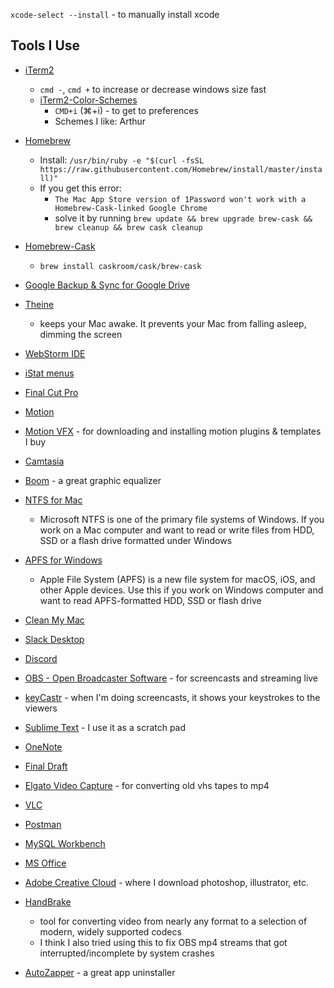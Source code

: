 `xcode-select --install` - to manually install xcode

## Tools I Use
- [iTerm2](https://www.iterm2.com)
    - `cmd -`, `cmd +` to increase or decrease windows size fast
    - [iTerm2-Color-Schemes](https://github.com/mbadolato/iTerm2-Color-Schemes)
        - `CMD+i` (⌘+i) - to get to preferences
        - Schemes I like: Arthur

- [Homebrew](https://brew.sh)
    - Install: `/usr/bin/ruby -e "$(curl -fsSL https://raw.githubusercontent.com/Homebrew/install/master/install)"`
    - If you get this error:
        - `The Mac App Store version of 1Password won't work with a Homebrew-Cask-linked Google Chrome`
        - solve it by running `brew update && brew upgrade brew-cask && brew cleanup && brew cask cleanup`
- [Homebrew-Cask](https://caskroom.github.io)
    - `brew install caskroom/cask/brew-cask`
- [Google Backup & Sync for Google Drive](https://www.google.com/drive/download/backup-and-sync/)
- [Theine](https://itunes.apple.com/us/app/theine/id955848755?mt=12)
    - keeps your Mac awake. It prevents your Mac from falling asleep, dimming the screen
- [WebStorm IDE](https://www.jetbrains.com/webstorm)
- [iStat menus](https://bjango.com/mac/istatmenus)
- [Final Cut Pro](https://www.apple.com/final-cut-pro/)
- [Motion](https://itunes.apple.com/us/app/motion/id434290957?mt=12)
- [Motion VFX](https://www.motionvfx.com/minstaller) - for downloading and installing motion plugins & templates I buy
- [Camtasia](https://www.techsmith.com/video-editor.html)
- [Boom](https://www.globaldelight.com/boom/index.php) - a great graphic equalizer
- [NTFS for Mac](https://www.paragon-software.com/home/ntfs-mac/)
    - Microsoft NTFS is one of the primary file systems of Windows. If you work on a Mac computer and want to read or write files from HDD, SSD or a flash drive formatted under Windows
- [APFS for Windows](https://www.paragon-software.com/home/apfs-windows/)
    - Apple File System (APFS) is a new file system for macOS, iOS, and other Apple devices. Use this if you work on Windows computer and want to read APFS-formatted HDD, SSD or flash drive
- [Clean My Mac](https://macpaw.com)
- [Slack Desktop](https://slack.com/downloads/osx)
- [Discord](https://discordapp.com)
- [OBS - Open Broadcaster Software](https://obsproject.com/) - for screencasts and streaming live
- [keyCastr](https://github.com/keycastr/keycastr) - when I'm doing screencasts, it shows your keystrokes to the viewers
- [Sublime Text](https://www.sublimetext.com/) - I use it as a scratch pad
- [OneNote](https://www.onenote.com/download)
- [Final Draft](https://www.finaldraft.com/)
- [Elgato Video Capture](https://www.elgato.com/en/video-capture) - for converting old vhs tapes to mp4
- [VLC](https://www.videolan.org/vlc/download-macosx.html)
- [Postman](https://www.getpostman.com)
- [MySQL Workbench](https://www.mysql.com/products/workbench/)
- [MS Office](https://www.microsoft.com/en-us/store/b/office?icid=TopNavSoftwareOffice&activetab=tab%3ahomeorpersonal)
- [Adobe Creative Cloud](https://www.adobe.com/creativecloud.html) - where I download photoshop, illustrator, etc.
- [HandBrake](https://handbrake.fr/)
    - tool for converting video from nearly any format to a selection of modern, widely supported codecs
    - I think I also tried using this to fix OBS mp4 streams that got interrupted/incomplete by system crashes
- [AutoZapper](https://www.appzapper.com) - a great app uninstaller

